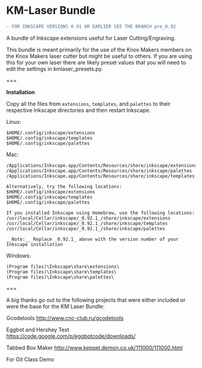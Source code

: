 KM-Laser Bundle
===============
```diff
- FOR INKSCAPE VERSIONS 0.91 OR EARLIER SEE THE BRANCH pre_0.92
```

A bundle of Inkscape extensions useful for Laser Cutting/Engraving.

This bundle is meant primarily for the use of the Knox Makers members on the Knox Makers laser cutter but might be useful to others.  If you are using this for your own laser there are likely preset values that you will need to edit the settings in kmlaser_presets.py.


===

__Installation__

Copy all the files from `extensions`, `templates`, and `palettes` to their respective Inkscape directories and then restart Inkscape.

Linux:
```
$HOME/.config/inkscape/extensions
$HOME/.config/inkscape/templates
$HOME/.config/inkscape/palettes
```

Mac:
```
/Applications/Inkscape.app/Contents/Resources/share/inkscape/extensions
/Applications/Inkscape.app/Contents/Resources/share/inkscape/palettes
/Applications/Inkscape.app/Contents/Resources/share/inkscape/templates

Alternatively, try the following locations:
$HOME/.config/inkscape/extensions
$HOME/.config/inkscape/templates
$HOME/.config/inkscape/palettes

If you installed Inkscape using Homebrew, use the following locations:
/usr/local/Cellar/inkscape/_0.92.1_/share/inkscape/extensions
/usr/local/Cellar/inkscape/_0.92.1_/share/inkscape/templates
/usr/local/Cellar/inkscape/_0.92.1_/share/inkscape/palettes

__Note:__ Replace _0.92.1_ above with the version number of your Inkscape installation
```

Windows:
```
(Program files)\Inkscape\share\extensions\
(Program files)\Inkscape\share\templates\
(Program files)\Inkscape\share\palettes\
```

=== 

A big thanks go out to the following projects that were either included or were the base for the KM Laser Bundle:

Gcodetools
http://www.cnc-club.ru/gcodetools

Eggbot and Hershey Text
https://code.google.com/p/eggbotcode/downloads/

Tabbed Box Maker
http://www.keppel.demon.co.uk/111000/111000.html

For Git Class Demo
